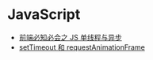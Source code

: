 # JavaScript

- [前端必知必会之 JS 单线程与异步](https://juejin.im/post/5e55272e6fb9a07ca453436f)
- [setTimeout 和 requestAnimationFrame](https://juejin.im/post/5e621f5fe51d452700567c32)
